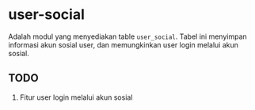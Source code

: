 # user-social

Adalah modul yang menyediakan table `user_social`. Tabel ini menyimpan informasi
akun sosial user, dan memungkinkan user login melalui akun sosial.

## TODO

1. Fitur user login melalui akun sosial